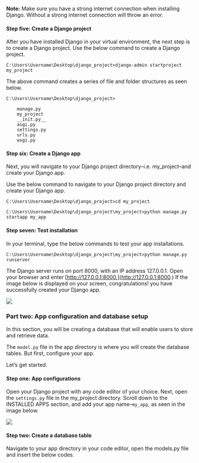 **Note:** Make sure you have a strong internet connection when installing Django. Without a strong internet connection will throw an error.

#### Step five: Create a Django project

After you have installed Django in your virtual environment, the next step is to create a Django project. Use the below command to create a Django project.

`C:\Users\Username\Desktop\django_project>django-admin startproject my_project`

The above command creates a series of file and folder structures as seen below.

`C:\Users\Username\Desktop\django_project>`

        manage.py
        my_project
        __init.py__
        asgi.py
        settings.py
        urls.py
        wsgi.py
    

#### Step six: Create a Django app

Next, you will navigate to your Django project directory–i.e. my\_project–and create your Django app.

Use the below command to navigate to your Django project directory and create your Django app.

`C:\Users\Username\Desktop\django_project>cd my_project`

`C:\Users\Username\Desktop\django_project\my_project>python manage.py startapp my_app`

#### Step seven: Test installation

In your terminal, type the below commands to test your app installations.

`C:\Users\Username\Desktop\django_project\my_project>python manage.py runserver`

The Django server runs on port 8000, with an IP address 127.0.0.1. Open your browser and enter [http://127.0.0.1:8000.](http://127.0.0.1:8000.) If the image below is displayed on your screen, congratulations! you have successfully created your Django app.

![](https://cdn-images-1.medium.com/max/2000/0*R32a9-Wh5xAdOQOU)

### Part two: App configuration and database setup

In this section, you will be creating a database that will enable users to store and retrieve data.

The `model.py` file in the app directory is where you will create the database tables. But first, configure your app.

Let’s get started.

#### Step one: App configurations

Open your Django project with any code editor of your choice. Next, open the `settings.py` file in the my\_project directory. Scroll down to the INSTALLED APPS section, and add your app name–`my_app`, as seen in the image below.

![](https://cdn-images-1.medium.com/max/2000/0*y1HABs0ImD9u51gD)

#### Step two: Create a database table

Navigate to your app directory in your code editor, open the models.py file and insert the below codes.
